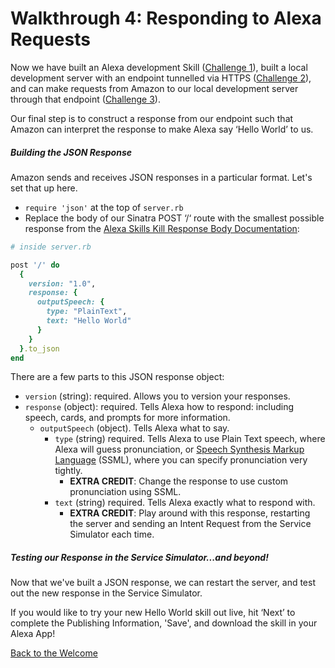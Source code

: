 # Walkthrough 4: Responding to Alexa Requests

Now we have built an Alexa development Skill ([Challenge 1](../challenges/1_setting_up_a_new_skill.md)), built a local development server with an endpoint tunnelled via HTTPS ([Challenge 2](../challenges/2_local_development_setup.md)), and can make requests from Amazon to our local development server through that endpoint ([Challenge 3](../challenges/3_linking_amazon_to_our_endpoint.md)).

Our final step is to construct a response from our endpoint such that Amazon can interpret the response to make Alexa say ‘Hello World’ to us.

##### Building the JSON Response

Amazon sends and receives JSON responses in a particular format. Let's set that up here.

- `require 'json'` at the top of `server.rb`
- Replace the body of our Sinatra POST ‘/‘ route with the smallest possible response from the [Alexa Skills Kill Response Body Documentation](https://developer.amazon.com/public/solutions/alexa/alexa-skills-kit/docs/alexa-skills-kit-interface-reference#response-body-syntax):

```ruby
# inside server.rb

post '/' do
  { 
    version: "1.0",
    response: {
      outputSpeech: {
        type: "PlainText",
        text: "Hello World"
      }
    }
  }.to_json
end
```

There are a few parts to this JSON response object:

- `version` (string): required. Allows you to version your responses.
- `response` (object): required. Tells Alexa how to respond: including speech, cards, and prompts for more information.
  - `outputSpeech` (object). Tells Alexa what to say.
    - `type` (string) required. Tells Alexa to use Plain Text speech, where Alexa will guess pronunciation, or [Speech Synthesis Markup Language](https://developer.amazon.com/public/solutions/alexa/alexa-skills-kit/docs/speech-synthesis-markup-language-ssml-reference) (SSML), where you can specify pronunciation very tightly.
      - **EXTRA CREDIT**: Change the response to use custom pronunciation using SSML.
    - `text` (string) required. Tells Alexa exactly what to respond with.
      - **EXTRA CREDIT**: Play around with this response, restarting the server and sending an Intent Request from the Service Simulator each time.

##### Testing our Response in the Service Simulator...and beyond!

Now that we've built a JSON response, we can restart the server, and test out the new response in the Service Simulator.

If you would like to try your new Hello World skill out live, hit ‘Next’ to complete the Publishing Information, 'Save', and download the skill in your Alexa App!

[Back to the Welcome](../challenges/0_welcome.md)